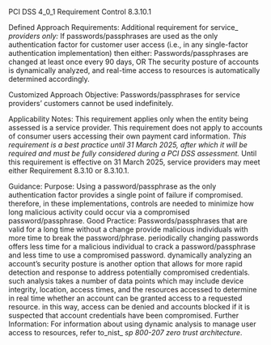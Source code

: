 PCI DSS 4_0_1 Requirement Control 8.3.10.1

Defined Approach Requirements:
Additional requirement for service_ _providers only:_ If passwords/passphrases are used as the only authentication factor for customer user access (i.e., in any single-factor authentication implementation) then either: Passwords/passphrases are changed at least once every 90 days, OR The security posture of accounts is dynamically analyzed, and real-time access to resources is automatically determined accordingly.

Customized Approach Objective:
Passwords/passphrases for service providers’ customers cannot be used indefinitely.

Applicability Notes:
This requirement applies only when the entity being assessed is a service provider. This requirement does not apply to accounts of consumer users accessing their own payment card information. _This requirement is a best practice until 31 March_ _2025, after which it will be required and must be_ _fully considered during a PCI DSS assessment._ Until this requirement is effective on 31 March 2025, service providers may meet either Requirement 8.3.10 or 8.3.10.1.

Guidance:
Purpose: Using a password/passphrase as the only authentication factor provides a single point of failure if compromised. therefore, in these implementations, controls are needed to minimize how long malicious activity could occur via a compromised password/passphrase. Good Practice: Passwords/passphrases that are valid for a long time without a change provide malicious individuals with more time to break the password/phrase. periodically changing passwords offers less time for a malicious individual to crack a password/passphrase and less time to use a compromised password. dynamically analyzing an account’s security posture is another option that allows for more rapid detection and response to address potentially compromised credentials. such analysis takes a number of data points which may include device integrity, location, access times, and the resources accessed to determine in real time whether an account can be granted access to a requested resource. in this way, access can be denied and accounts blocked if it is suspected that account credentials have been compromised. Further Information: For information about using dynamic analysis to manage user access to resources, refer to_nist_ _sp 800-207 zero trust architecture_.